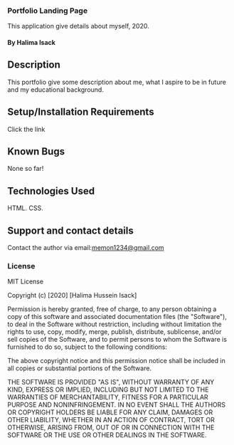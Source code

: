 ### Portfolio Landing Page
This application give details about myself, 2020.
#### By Halima Isack
## Description
This portfolio give some description about me, what I aspire to be in future and my educational background.
## Setup/Installation Requirements
Click the link 
## Known Bugs
None so far!
## Technologies Used
HTML.
CSS.
## Support and contact details
Contact the author via email:memon1234@gmail.com
### License
MIT License

Copyright (c) [2020] [Halima Hussein Isack]

Permission is hereby granted, free of charge, to any person obtaining a copy
of this software and associated documentation files (the "Software"), to deal
in the Software without restriction, including without limitation the rights
to use, copy, modify, merge, publish, distribute, sublicense, and/or sell
copies of the Software, and to permit persons to whom the Software is
furnished to do so, subject to the following conditions:

The above copyright notice and this permission notice shall be included in all
copies or substantial portions of the Software.

THE SOFTWARE IS PROVIDED "AS IS", WITHOUT WARRANTY OF ANY KIND, EXPRESS OR
IMPLIED, INCLUDING BUT NOT LIMITED TO THE WARRANTIES OF MERCHANTABILITY,
FITNESS FOR A PARTICULAR PURPOSE AND NONINFRINGEMENT. IN NO EVENT SHALL THE
AUTHORS OR COPYRIGHT HOLDERS BE LIABLE FOR ANY CLAIM, DAMAGES OR OTHER
LIABILITY, WHETHER IN AN ACTION OF CONTRACT, TORT OR OTHERWISE, ARISING FROM,
OUT OF OR IN CONNECTION WITH THE SOFTWARE OR THE USE OR OTHER DEALINGS IN THE
SOFTWARE.
